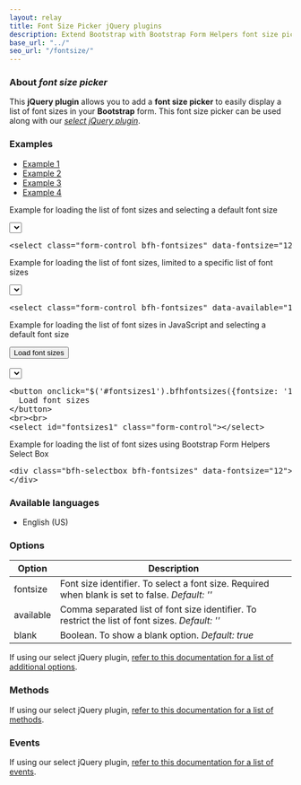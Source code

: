 ```yaml
---
layout: relay
title: Font Size Picker jQuery plugins
description: Extend Bootstrap with Bootstrap Form Helpers font size picker jQuery plugins.
base_url: "../"
seo_url: "/fontsize/"
---
```


### About *font size picker*

This **jQuery plugin** allows you to add a **font size picker** to easily display a list
of font sizes in your **Bootstrap** form. This font size picker can be used along with our [*select jQuery plugin*](../select/).


### Examples

<ul id="example-tab" class="nav nav-tabs">
  <li class="active">
    <a href="#example1" data-toggle="tab">Example 1</a>
  </li>
  <li>
    <a href="#example2" data-toggle="tab">Example 2</a>
  </li>
  <li>
    <a href="#example3" data-toggle="tab">Example 3</a>
  </li>
  <li>
    <a href="#example4" data-toggle="tab">Example 4</a>
  </li>
</ul>
<div id="example-content" class="tab-content">
  <div class="tab-pane fade in active" id="example1">
    <form class="example form-inline">
      <p>Example for loading the list of font sizes and selecting a default font size</p>
	  <select class="form-control bfh-fontsizes" data-fontsize="12"></select>
	</form>
	<pre class="prettyprint">&lt;select class="form-control bfh-fontsizes" data-fontsize="12"&gt;&lt;/select&gt;</pre>
  </div>
  <div class="tab-pane fade" id="example2">
    <form class="example form-inline">
      <p>Example for loading the list of font sizes, limited to a specific list of font sizes</p>
	  <select class="form-control bfh-fontsizes" data-available="12,14,16"></select>
	</form>
	<pre class="prettyprint">&lt;select class="form-control bfh-fontsizes" data-available="12,14,16"&gt;&lt;/select&gt;</pre>
  </div>
  <div class="tab-pane fade" id="example3">
    <form class="example form-inline">
      <p>Example for loading the list of font sizes in JavaScript and selecting a default font size</p>
	  <button onclick="$('#fontsizes1').bfhfontsizes({fontsize: '12'});return false;" class="btn">Load font sizes</button>
	  <br><br>
	  <select id="fontsizes1" class="form-control"></select>
	</form>
	<pre class="prettyprint">&lt;button onclick="$('#fontsizes1').bfhfontsizes({fontsize: '12'})" class="btn"&gt;
  Load font sizes
&lt;/button&gt;
&lt;br&gt;&lt;br&gt;
&lt;select id="fontsizes1" class="form-control"&gt;&lt;/select&gt;</pre>
  </div>
  <div class="tab-pane fade" id="example4">
    <form class="example form-inline">
      <p>Example for loading the list of font sizes using Bootstrap Form Helpers Select Box</p>
	  <div class="bfh-selectbox bfh-fontsizes" data-fontsize="12">
	  </div>
	</form>
	<pre class="prettyprint">&lt;div class="bfh-selectbox bfh-fontsizes" data-fontsize="12"&gt;
&lt;/div&gt;</pre>
  </div>
</div>

### Available languages

* English (US)


### Options

<table class="table table-striped">
  <thead>
    <tr>
      <th>Option</th>
      <th>Description</th>
    </tr>
  </thead>
  <tbody>
    <tr>
      <td>fontsize</td>
      <td>Font size identifier. To select a font size. Required when blank is set to false. <em>Default: ''</em></td>
    </tr>
    <tr>
      <td>available</td>
      <td>Comma separated list of font size identifier. To restrict the list of font sizes. <em>Default: ''</em></td>
    </tr>
    <tr>
      <td>blank</td>
      <td>Boolean. To show a blank option. <em>Default: true</em></td>
    </tr>
  </tbody>
</table>

If using our select jQuery plugin, [refer to this documentation for a list of additional options](../select/).


### Methods

If using our select jQuery plugin, [refer to this documentation for a list of methods](../select/).


### Events

If using our select jQuery plugin, [refer to this documentation for a list of events](../select/).
